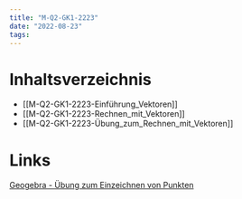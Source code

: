 ```yaml
---
title: "M-Q2-GK1-2223"
date: "2022-08-23"
tags:
---
```

# Inhaltsverzeichnis
- [[M-Q2-GK1-2223-Einführung_Vektoren]]
- [[M-Q2-GK1-2223-Rechnen_mit_Vektoren]]
- [[M-Q2-GK1-2223-Übung_zum_Rechnen_mit_Vektoren]]



# Links

[Geogebra - Übung zum Einzeichnen von Punkten](https://www.geogebra.org/m/pjeykkte)

